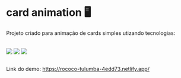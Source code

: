 # card animation 🖥

Projeto criado para animação de cards simples utizando tecnologias:

<div style="display: inline_block"><br/>
    <img align= "center" src="https://img.shields.io/badge/JavaScript-F7DF1E?style=for-the-badge&logo=javascript&logoColor=black" />
    <img align= "center" src="https://img.shields.io/badge/HTML5-E34F26?style=for-the-badge&logo=html5&logoColor=white" />
    <img align= "center" src="https://img.shields.io/badge/CSS3-1572B6?style=for-the-badge&logo=css3&logoColor=white" />
</div>

<br>

Link do demo: https://rococo-tulumba-4edd73.netlify.app/
